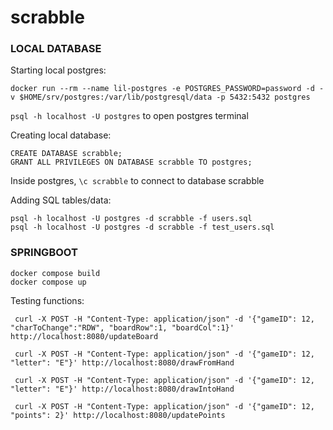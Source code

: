 # scrabble

### LOCAL DATABASE

Starting local postgres:
```
docker run --rm --name lil-postgres -e POSTGRES_PASSWORD=password -d -v $HOME/srv/postgres:/var/lib/postgresql/data -p 5432:5432 postgres
```

```psql -h localhost -U postgres``` to open postgres terminal

Creating local database:
```
CREATE DATABASE scrabble;
GRANT ALL PRIVILEGES ON DATABASE scrabble TO postgres;
```
Inside postgres, ```\c scrabble``` to connect to database scrabble

Adding SQL tables/data:
```
psql -h localhost -U postgres -d scrabble -f users.sql
psql -h localhost -U postgres -d scrabble -f test_users.sql
```

### SPRINGBOOT

```
docker compose build
docker compose up
```

Testing functions:
```
 curl -X POST -H "Content-Type: application/json" -d '{"gameID": 12, "charToChange":"RDW", "boardRow":1, "boardCol":1}' http://localhost:8080/updateBoard

 curl -X POST -H "Content-Type: application/json" -d '{"gameID": 12, "letter": "E"}' http://localhost:8080/drawFromHand
 
 curl -X POST -H "Content-Type: application/json" -d '{"gameID": 12, "letter": "E"}' http://localhost:8080/drawIntoHand

 curl -X POST -H "Content-Type: application/json" -d '{"gameID": 12, "points": 2}' http://localhost:8080/updatePoints
 ```
